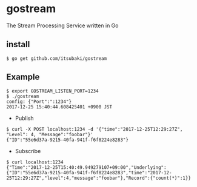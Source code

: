# gostream
The Stream Processing Service written in Go

## install

```console
$ go get github.com/itsubaki/gostream
```

## Example

```console
$ export GOSTREAM_LISTEN_PORT=1234
$ ./gostream
config: {"Port":":1234"}
2017-12-25 15:40:44.608425401 +0900 JST
```

 - Publish

```console
$ curl -X POST localhost:1234 -d '{"time":"2017-12-25T12:29:27Z", "Level": 4, "Message":"foobar"}'
{"ID":"55e6d37a-9215-40fa-941f-f6f8224e8283"}
```

 - Subscribe

```console
$ curl localhost:1234
{"Time":"2017-12-25T15:40:49.949279107+09:00","Underlying":{"ID":"55e6d37a-9215-40fa-941f-f6f8224e8283","time":"2017-12-25T12:29:27Z","level":4,"message":"foobar"},"Record":{"count(*)":1}}
```
